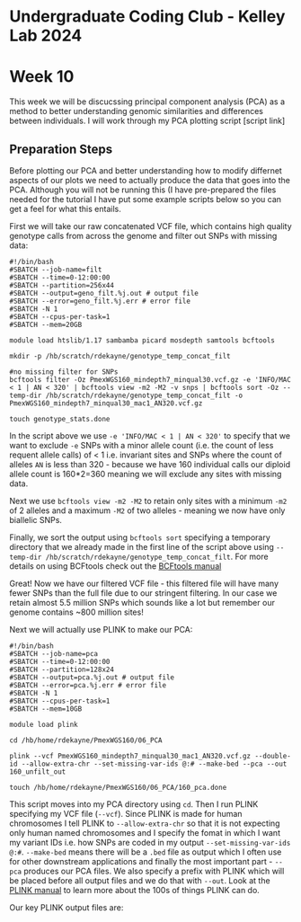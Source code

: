 Undergraduate Coding Club - Kelley Lab 2024
================
Week 10
================

This week we will be discucssing principal component analysis (PCA) as a method to better understanding genomic similarities and differences between individuals. I will work through my PCA plotting script [script link]

## Preparation Steps  

Before plotting our PCA and better understanding how to modify differnet aspects of our plots we need to actually produce the data that goes into the PCA. Although you will not be running this (I have pre-prepared the files needed for the tutorial I have put some example scripts below so you can get a feel for what this entails.  


First we will take our raw concatenated VCF file, which contains high quality genotype calls from across the genome and filter out SNPs with missing data:  

```
#!/bin/bash
#SBATCH --job-name=filt
#SBATCH --time=0-12:00:00
#SBATCH --partition=256x44
#SBATCH --output=geno_filt.%j.out # output file
#SBATCH --error=geno_filt.%j.err # error file
#SBATCH -N 1
#SBATCH --cpus-per-task=1
#SBATCH --mem=20GB 

module load htslib/1.17 sambamba picard mosdepth samtools bcftools

mkdir -p /hb/scratch/rdekayne/genotype_temp_concat_filt

#no missing filter for SNPs
bcftools filter -Oz PmexWGS160_mindepth7_minqual30.vcf.gz -e 'INFO/MAC < 1 | AN < 320' | bcftools view -m2 -M2 -v snps | bcftools sort -Oz --temp-dir /hb/scratch/rdekayne/genotype_temp_concat_filt -o PmexWGS160_mindepth7_minqual30_mac1_AN320.vcf.gz

touch genotype_stats.done
```

In the script above we use `-e 'INFO/MAC < 1 | AN < 320'` to specify that we want to exclude `-e` SNPs with a minor allele count (i.e. the count of less requent allele calls) of < 1 i.e. invariant sites and SNPs where the count of alleles `AN` is less than 320 - because we have 160 individual calls our diploid allele count is 160*2=360 meaning we will exclude any sites with missing data.  

Next we use `bcftools view -m2 -M2` to retain only sites with a minimum `-m2` of 2 alleles and a maximum `-M2` of two alleles - meaning we now have only biallelic SNPs.  

Finally, we sort the output using `bcftools sort` specifying a temporary directory that we already made in the first line of the script above using `--temp-dir /hb/scratch/rdekayne/genotype_temp_concat_filt`. For more details on using BCFtools check out the [BCFtools manual](https://samtools.github.io/bcftools/bcftools.html)

Great! Now we have our filtered VCF file - this filtered file will have many fewer SNPs than the full file due to our stringent filtering. In our case we retain almost 5.5 million SNPs which sounds like a lot but remember our genome contains ~800 million sites!  

Next we will actually use PLINK to make our PCA:  

```
#!/bin/bash
#SBATCH --job-name=pca
#SBATCH --time=0-12:00:00
#SBATCH --partition=128x24
#SBATCH --output=pca.%j.out # output file
#SBATCH --error=pca.%j.err # error file
#SBATCH -N 1
#SBATCH --cpus-per-task=1
#SBATCH --mem=10GB 

module load plink

cd /hb/home/rdekayne/PmexWGS160/06_PCA

plink --vcf PmexWGS160_mindepth7_minqual30_mac1_AN320.vcf.gz --double-id --allow-extra-chr --set-missing-var-ids @:# --make-bed --pca --out 160_unfilt_out

touch /hb/home/rdekayne/PmexWGS160/06_PCA/160_pca.done
```

This script moves into my PCA directory using `cd`. Then I run PLINK specifying my VCF file (`--vcf`). Since PLINK is made for human chromosomes I tell PLINK to `--allow-extra-chr` so that it is not expecting only human named chromosomes and I specify the fomat in which I want my variant IDs i.e. how SNPs are coded in my output `--set-missing-var-ids @:#`. `--make-bed` means there will be a `.bed` file as output which I often use for other downstream applications and finally the most important part - `--pca` produces our PCA files. We also specify a prefix with PLINK which will be placed before all output files and we do that with `--out`. Look at the [PLINK manual](https://www.cog-genomics.org/plink/) to learn more about the 100s of things PLINK can do.  

Our key PLINK output files are: 
